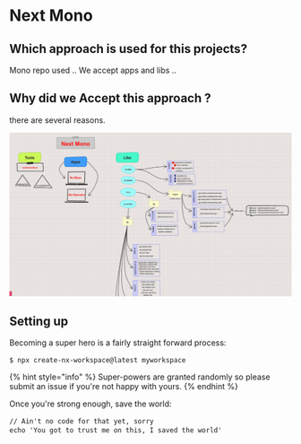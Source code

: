 # Next Mono

## Which approach is used for this projects?

Mono repo used .. We accept apps and libs ..

## Why did we Accept this approach ?

there are several reasons.

![img 3 : Next-mono design approach](../../.gitbook/assets/screen-shot-2019-11-07-at-11.05.51.png)

## Setting up

Becoming a super hero is a fairly straight forward process:

```
$ npx create-nx-workspace@latest myworkspace
```

{% hint style="info" %}
 Super-powers are granted randomly so please submit an issue if you're not happy with yours.
{% endhint %}

Once you're strong enough, save the world:

```
// Ain't no code for that yet, sorry
echo 'You got to trust me on this, I saved the world'
```

